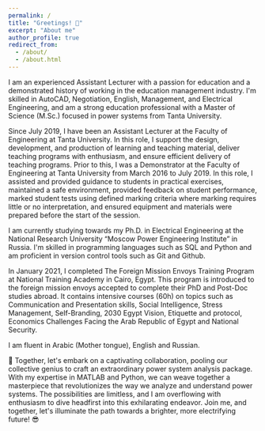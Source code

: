 ```yaml
---
permalink: /
title: "Greetings! 👋"
excerpt: "About me"
author_profile: true
redirect_from: 
  - /about/
  - /about.html
---
```


I am an experienced Assistant Lecturer with a passion for education and a demonstrated history of working in the education management industry. I'm skilled in AutoCAD, Negotiation, English, Management, and Electrical Engineering, and am a strong education professional with a Master of Science (M.Sc.) focused in power systems from Tanta University.

Since July 2019, I have been an Assistant Lecturer at the Faculty of Engineering at Tanta University. In this role, I support the design, development, and production of learning and teaching material, deliver teaching programs with enthusiasm, and ensure efficient delivery of teaching programs. Prior to this, I was a Demonstrator at the Faculty of Engineering at Tanta University from March 2016 to July 2019. In this role, I assisted and provided guidance to students in practical exercises, maintained a safe environment, provided feedback on student performance, marked student tests using defined marking criteria where marking requires little or no interpretation, and ensured equipment and materials were prepared before the start of the session.

I am currently studying towards my Ph.D. in Electrical Engineering at the National Research University “Moscow Power Engineering Institute” in Russia. I'm skilled in programming languages such as SQL and Python and am proficient in version control tools such as Git and Github.

In January 2021, I completed The Foreign Mission Envoys Training Program at National Training Academy in Cairo, Egypt. This program is introduced to the foreign mission envoys accepted to complete their PhD and Post-Doc studies abroad. It contains intensive courses (60h) on topics such as Communication and Presentation skills, Social Intelligence, Stress Management, Self-Branding, 2030 Egypt Vision, Etiquette and protocol, Economics Challenges Facing the Arab Republic of Egypt and National Security.

I am fluent in Arabic (Mother tongue), English and Russian.

👯 Together, let's embark on a captivating collaboration, pooling our collective genius to craft an extraordinary power system analysis package. With my expertise in MATLAB and Python, we can weave together a masterpiece that revolutionizes the way we analyze and understand power systems. The possibilities are limitless, and I am overflowing with enthusiasm to dive headfirst into this exhilarating endeavor. Join me, and together, let's illuminate the path towards a brighter, more electrifying future! 😎
